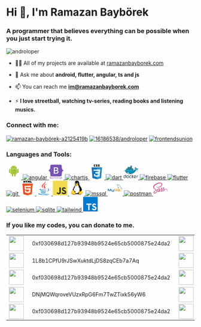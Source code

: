 <h1 align="left">Hi 👋, I'm Ramazan Baybörek</h1>
<h3 align="left">A programmer that believes everything can be possible when you just start trying it.</h3>

<p align="left"> <img src="https://komarev.com/ghpvc/?username=androloper&label=Profile%20views&color=ff0000&style=plastic" alt="androloper" /> </p>

- 👨‍💻 All of my projects are available at [ramazanbayborek.com](ramazanbayborek.com)

- 💬 Ask me about **android, flutter, angular, ts and js**

- 📫 You can reach me **im@ramazanbayborek.com**

- ⚡ **I love streetball, watching tv-series, reading books and listening musics.**

<h3 align="left">Connect with me:</h3>
<p align="left">
<a href="https://linkedin.com/in/ramazan-baybörek-a2125419b" target="blank"><img align="center" src="https://raw.githubusercontent.com/rahuldkjain/github-profile-readme-generator/master/src/images/icons/Social/linked-in-alt.svg" alt="ramazan-baybörek-a2125419b" height="30" width="40" /></a>
<a href="https://stackoverflow.com/users/16186538/androloper" target="blank"><img align="center" src="https://raw.githubusercontent.com/rahuldkjain/github-profile-readme-generator/master/src/images/icons/Social/stack-overflow.svg" alt="16186538/androloper" height="30" width="40" /></a>
<a href="https://instagram.com/frontendsunion" target="blank"><img align="center" src="https://raw.githubusercontent.com/rahuldkjain/github-profile-readme-generator/master/src/images/icons/Social/instagram.svg" alt="frontendsunion" height="30" width="40" /></a>
</p>

<h3 align="left">Languages and Tools:</h3>
<p align="left"> <a href="https://developer.android.com" target="_blank" rel="noreferrer"> <img src="https://raw.githubusercontent.com/devicons/devicon/master/icons/android/android-original-wordmark.svg" alt="android" width="40" height="40"/> </a> <a href="https://angular.io" target="_blank" rel="noreferrer"> <img src="https://angular.io/assets/images/logos/angular/angular.svg" alt="angular" width="40" height="40"/> </a> <a href="https://getbootstrap.com" target="_blank" rel="noreferrer"> <img src="https://raw.githubusercontent.com/devicons/devicon/master/icons/bootstrap/bootstrap-plain-wordmark.svg" alt="bootstrap" width="40" height="40"/> </a> <a href="https://www.chartjs.org" target="_blank" rel="noreferrer"> <img src="https://www.chartjs.org/media/logo-title.svg" alt="chartjs" width="40" height="40"/> </a> <a href="https://www.w3schools.com/css/" target="_blank" rel="noreferrer"> <img src="https://raw.githubusercontent.com/devicons/devicon/master/icons/css3/css3-original-wordmark.svg" alt="css3" width="40" height="40"/> </a> <a href="https://dart.dev" target="_blank" rel="noreferrer"> <img src="https://www.vectorlogo.zone/logos/dartlang/dartlang-icon.svg" alt="dart" width="40" height="40"/> </a> <a href="https://www.docker.com/" target="_blank" rel="noreferrer"> <img src="https://raw.githubusercontent.com/devicons/devicon/master/icons/docker/docker-original-wordmark.svg" alt="docker" width="40" height="40"/> </a> <a href="https://firebase.google.com/" target="_blank" rel="noreferrer"> <img src="https://www.vectorlogo.zone/logos/firebase/firebase-icon.svg" alt="firebase" width="40" height="40"/> </a> <a href="https://flutter.dev" target="_blank" rel="noreferrer"> <img src="https://www.vectorlogo.zone/logos/flutterio/flutterio-icon.svg" alt="flutter" width="40" height="40"/> </a> <a href="https://git-scm.com/" target="_blank" rel="noreferrer"> <img src="https://www.vectorlogo.zone/logos/git-scm/git-scm-icon.svg" alt="git" width="40" height="40"/> </a> <a href="https://www.w3.org/html/" target="_blank" rel="noreferrer"> <img src="https://raw.githubusercontent.com/devicons/devicon/master/icons/html5/html5-original-wordmark.svg" alt="html5" width="40" height="40"/> </a> <a href="https://www.java.com" target="_blank" rel="noreferrer"> <img src="https://raw.githubusercontent.com/devicons/devicon/master/icons/java/java-original.svg" alt="java" width="40" height="40"/> </a> <a href="https://developer.mozilla.org/en-US/docs/Web/JavaScript" target="_blank" rel="noreferrer"> <img src="https://raw.githubusercontent.com/devicons/devicon/master/icons/javascript/javascript-original.svg" alt="javascript" width="40" height="40"/> </a> <a href="https://www.linux.org/" target="_blank" rel="noreferrer"> <img src="https://raw.githubusercontent.com/devicons/devicon/master/icons/linux/linux-original.svg" alt="linux" width="40" height="40"/> </a> <a href="https://www.microsoft.com/en-us/sql-server" target="_blank" rel="noreferrer"> <img src="https://www.svgrepo.com/show/303229/microsoft-sql-server-logo.svg" alt="mssql" width="40" height="40"/> </a> <a href="https://www.mysql.com/" target="_blank" rel="noreferrer"> <img src="https://raw.githubusercontent.com/devicons/devicon/master/icons/mysql/mysql-original-wordmark.svg" alt="mysql" width="40" height="40"/> </a> <a href="https://postman.com" target="_blank" rel="noreferrer"> <img src="https://www.vectorlogo.zone/logos/getpostman/getpostman-icon.svg" alt="postman" width="40" height="40"/> </a> <a href="https://sass-lang.com" target="_blank" rel="noreferrer"> <img src="https://raw.githubusercontent.com/devicons/devicon/master/icons/sass/sass-original.svg" alt="sass" width="40" height="40"/> </a> <a href="https://www.selenium.dev" target="_blank" rel="noreferrer"> <img src="https://raw.githubusercontent.com/detain/svg-logos/780f25886640cef088af994181646db2f6b1a3f8/svg/selenium-logo.svg" alt="selenium" width="40" height="40"/> </a> <a href="https://www.sqlite.org/" target="_blank" rel="noreferrer"> <img src="https://www.vectorlogo.zone/logos/sqlite/sqlite-icon.svg" alt="sqlite" width="40" height="40"/> </a> <a href="https://tailwindcss.com/" target="_blank" rel="noreferrer"> <img src="https://www.vectorlogo.zone/logos/tailwindcss/tailwindcss-icon.svg" alt="tailwind" width="40" height="40"/> </a> <a href="https://www.typescriptlang.org/" target="_blank" rel="noreferrer"> <img src="https://raw.githubusercontent.com/devicons/devicon/master/icons/typescript/typescript-original.svg" alt="typescript" width="40" height="40"/> </a> </p>

<h3 align="left">If you like my codes, you can donate to me.</h3>
<table style="width: %100">
<tr>
<td><img src="https://s2.coinmarketcap.com/static/img/coins/64x64/2682.png" align="center" width="40" height="40" style="margin-right:8px"></td>
<td>0xf030698d127b93948b9524e65cb5000875e24da2</td>
<td><img src="https://i.pinimg.com/originals/35/8e/6b/358e6b72c323a1253c14acc7bd65d905.jpg" align="center" width="40" height="40" style="margin-left:8px"></td>
</tr>
<tr>
<td><img src="https://s2.coinmarketcap.com/static/img/coins/64x64/1.png" align="center" width="40" height="40" style="margin-right:8px"></td>
<td>1L8b1CPfU9rJSwXuktdLjDS8zqCEb7a7Aq</td>
<td><img src="https://i.pinimg.com/originals/6b/e6/df/6be6df6efd1571b4864acd4e7a387259.jpg" align="center" width="40" height="40" style="margin-left:8px"></td>
</tr>
<tr>
<td><img src="https://s2.coinmarketcap.com/static/img/coins/64x64/1027.png" align="center" width="40" height="40" style="margin-right:8px"></td>
<td>0xf030698d127b93948b9524e65cb5000875e24da2</td>
<td><img src="https://i.pinimg.com/originals/35/8e/6b/358e6b72c323a1253c14acc7bd65d905.jpg" align="center" width="40" height="40" style="margin-left:8px"></td>
</tr>
<tr>
<td><img src="https://s2.coinmarketcap.com/static/img/coins/64x64/74.png" align="center" width="40" height="40" style="margin-right:8px"></td>
<td>DNjMQWqroveVUzxRpG6Fm7TwZTixk56yW6</td>
<td><img src="https://i.pinimg.com/originals/4c/87/6e/4c876e794ec36270cd3423d704be2433.jpg" align="center" width="40" height="40" style="margin-left:8px"></td>
</tr>
<tr>
<td><img src="https://s2.coinmarketcap.com/static/img/coins/64x64/5994.png" align="center" width="40" height="40" style="margin-right:8px"></td>
<td>0xf030698d127b93948b9524e65cb5000875e24da2</td>
<td><img src="https://i.pinimg.com/originals/35/8e/6b/358e6b72c323a1253c14acc7bd65d905.jpg" align="center" width="40" height="40" style="margin-left:8px"></td>
</tr>
</table>
